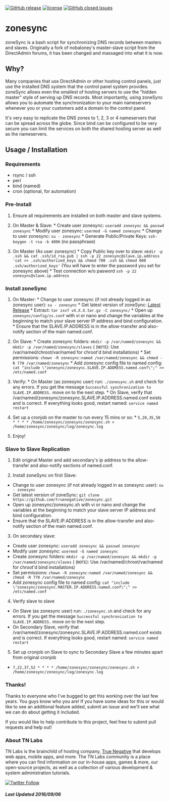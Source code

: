 [![GitHub release](https://img.shields.io/github/release/truenegative/zonesync.svg?maxAge=2592000?style=flat-square)](https://github.com/truenegative/zonesync/releases) 
[![license](https://img.shields.io/github/license/truenegative/zonesync.svg?maxAge=2592000)](https://www.gnu.org/licenses/gpl-3.0.en.html)
[![GitHub closed issues](https://img.shields.io/github/issues-closed/truenegative/zonesync.svg?maxAge=2592000?style=flat-square)](https://img.shields.io/github/license/truenegative/zonesync.svg?maxAge=2592000)

# zonesync
zoneSync is a bash script for synchronizing DNS records between masters and slaves. Originally a fork of nobaloney's master-slave script from the DirectAdmin forums, it has been changed and massaged into what it is now.

## Why?
Many companies that use DirectAdmin or other hosting control panels, just use the installed DNS system that the control panel system provides. zoneSync allows even the smallest of hosting servers to use the "hidden master" style of serving up DNS records. Most importantly, using zoneSync allows you to automate the synchronization to your main nameservers whenever you or your customers add a domain to the control panel. 

It's very easy to replicate the DNS zones to 1, 2, 3 or 4 nameservers that can be spread across the globe. Since bind can be configured to be very secure you can limit the services on both the shared hosting server as well as the nameservers.

## Usage / Installation

### Requirements
  * rsync / ssh
  * perl
  * bind (named)
  * cron (optional, for automation)

### Pre-Install
  1. Ensure all requirements are installed on both master and slave systems.

  2. On Master & Slave:
    * Create user zonesync: `useradd zonesync && passwd zonesync`
    * Modify user zonesync: `usermod -G named zonesync`
    * Change to user zonesync: `su - zonesync`
    * Generate Public/Private Keys: `ssh-keygen -t rsa -b 4096` (no passphrase)

  3. On Master (As user zonesync)
    * Copy Public key over to slave: `mkdir -p .ssh && cat .ssh/id_rsa.pub | ssh -p 22 zonesync@slave.ip.address 'cat >> .ssh/authorized_keys && chmod 700 .ssh && chmod 600 .ssh/authorized_keys'` (You will have to enter the password you set for zonesync above)
    * Test connection w/o pasword `ssh -p 22 zonesync@slave.ip.address`

### Install zoneSync
  1. On Master:
    * Change to user zonesync (if not already logged in as zonesync user): `su - zonesync`
    * Get latest version of zoneSync: [Latest Release](https://github.com/truenegative/zonesync/releases/latest)
    * Extract: `tar zxvf vX.X.X.tar.gz -C zonesync/`
    * Open up `zonesync/config/zs.conf` with vi or nano and change the variables at the beginning to match your slave server IP address and bind configuration.
    * Ensure that the SLAVE.IP.ADDRESS is in the allow-transfer and also-notify section of the main named.conf.
  
  2. On Slave:
    * Create zonesync folders: `mkdir -p /var/named/zonesync && mkdir -p /var/named/zonesync/slaves` ( (`NOTE`): Use /var/named/chroot/var/named for chroot'd bind installations)
    * Set permissions: `chown -R zonesync:named /var/named/zonesync && chmod -R 770 /var/named/zonesync`
    * Add zonesync config file to named config: `cat "include \"zonesync/zonesync.SLAVE.IP.ADDRESS.named.conf\";" >> /etc/named.conf`
    
  
  3. Verify:
    * On Master (as zonesync user) run: `./zonesync.sh` and check for any errors. If you get the message `Successful synchronization to SLAVE.IP.ADDRESS.` move on to the next step.
    * On Slave, verify that /var/named/zonesync/zonesync.SLAVE.IP.ADDRESS.named.conf exists and is correct. If everything looks good, restart named: `service named restart`
  
  4. Set up a cronjob on the master to run every 15 mins or so:
    * `5,20,35,50 * * * * /home/zonesync/zonesync/zonesync.sh > /home/zonesync/zonesync/log/zonesync.log`
  
  5. Enjoy!

### Slave to Slave Replication
1.  Edit original Master and add secondary's ip address to the allow-transfer and also-notify sections of named.conf.

2.  Install zoneSync on first Slave:
   * Change to user zonesync (if not already logged in as zonesync user): `su - zonesync`
   * Get latest version of zoneSync: `git clone https://github.com/truenegative/zonesync.git`
   * Open up zonesync/zonesync.sh with vi or nano and change the variables at the beginning to match your slave server IP address and bind configuration.
   * Ensure that the SLAVE.IP.ADDRESS is in the allow-transfer and also-notify section of the main named.conf.

3.  On secondary slave:
   * Create user zonesync: `useradd zonesync && passwd zonesync`
   * Modify user zonesync: `usermod -G named zonesync`
   * Create zonesync folders: `mkdir -p /var/named/zonesync && mkdir -p /var/named/zonesync/slaves` ( (`NOTE`): Use /var/named/chroot/var/named for chroot'd bind installations)
   * Set permissions: `chown -R zonesync:named /var/named/zonesync && chmod -R 770 /var/named/zonesync`
   * Add zonesync config file to named config: `cat "include \"zonesync/zonesync.MASTER.IP.ADDRESS.named.conf\";" >> /etc/named.conf`

4.  Verify slave to slave
   * On Slave (as zonesync user) run: `./zonesync.sh` and check for any errors. If you get the message `Successful synchronization to SLAVE.IP.ADDRESS.` move on to the next step.
   * On Secondary Slave, verify that /var/named/zonesync/zonesync.SLAVE.IP.ADDRESS.named.conf exists and is correct. If everything looks good, restart named: `service named restart`

5.  Set up cronjob on Slave to sync to Secondary Slave a few minutes apart from original cronjob
   * `7,22,37,52 * * * * /home/zonesync/zonesync/zonesync.sh > /home/zonesync/zonesync/log/zonesync.log`


### Thanks!

Thanks to everyone who I've bugged to get this working over the last few years. You guys know who you are! If you have some ideas for this or would like to see an additional feature added, submit an issue and we'll see what we can do about getting it included.

If you would like to help contribute to this project, feel free to submit pull requests and help out!


### About TN Labs

TN Labs is the brainchild of hosting company, [True Negative](https://truenegative.com) that develops web apps, mobile apps, and more. The TN Labs community is a place where you can find information on our in-house apps, games & more, our open-source projects, as well as a collection of various development & system administration tutorials.

[![Twitter Follow](https://img.shields.io/twitter/follow/tn_labs.svg?style=social&label=Follow&maxAge=2592000?style=flat-square)]()

##### Last Updated 2016/09/06
